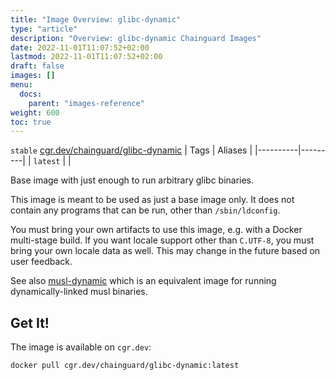 ```yaml
---
title: "Image Overview: glibc-dynamic"
type: "article"
description: "Overview: glibc-dynamic Chainguard Images"
date: 2022-11-01T11:07:52+02:00
lastmod: 2022-11-01T11:07:52+02:00
draft: false
images: []
menu:
  docs:
    parent: "images-reference"
weight: 600
toc: true
---
```


`stable` [cgr.dev/chainguard/glibc-dynamic](cgr.dev/chainguard/glibc-dynamic)
| Tags     | Aliases |
|----------|---------|
| `latest` |         |



Base image with just enough to run arbitrary glibc binaries.

This image is meant to be used as just a base image only. It does not contain any programs that can be run, other than `/sbin/ldconfig`.

You must bring your own artifacts to use this image, e.g. with a Docker multi-stage build. If you want locale support other than `C.UTF-8`, you must bring your own locale data as well. This may change in the future based on user feedback.

See also [musl-dynamic](https://github.com/chainguard-images/images/musl-dynamic) which is an equivalent image for running dynamically-linked musl binaries.

## Get It!

The image is available on `cgr.dev`:

```
docker pull cgr.dev/chainguard/glibc-dynamic:latest
```
